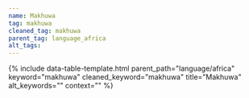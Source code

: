 ```yaml
---
name: Makhuwa
tag: makhuwa
cleaned_tag: makhuwa
parent_tag: language_africa
alt_tags: 
---
```


{% include data-table-template.html 
  parent_path="language/africa" 
  keyword="makhuwa" 
  cleaned_keyword="makhuwa" 
  title="Makhuwa"
  alt_keywords=""
  context=""
%}

